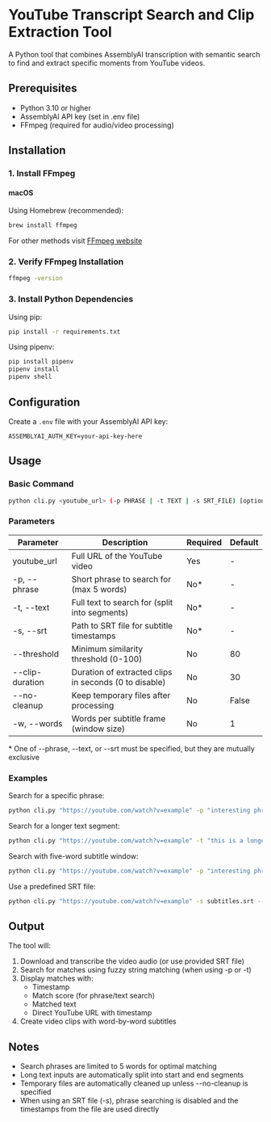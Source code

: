 # YouTube Transcript Search and Clip Extraction Tool
A Python tool that combines AssemblyAI transcription with semantic search to find and extract specific moments from YouTube videos.

## Prerequisites
- Python 3.10 or higher
- AssemblyAI API key (set in .env file)
- FFmpeg (required for audio/video processing)

## Installation

### 1. Install FFmpeg

#### macOS
Using Homebrew (recommended):
```bash
brew install ffmpeg
```

For other methods visit [FFmpeg website](https://ffmpeg.org/download.html)

### 2. Verify FFmpeg Installation
```bash
ffmpeg -version
```

### 3. Install Python Dependencies

Using pip:
```bash
pip install -r requirements.txt
```

Using pipenv:
```bash
pip install pipenv
pipenv install
pipenv shell
```

## Configuration
Create a `.env` file with your AssemblyAI API key:
```
ASSEMBLYAI_AUTH_KEY=your-api-key-here
```

## Usage

### Basic Command
```bash
python cli.py <youtube_url> (-p PHRASE | -t TEXT | -s SRT_FILE) [options]
```

### Parameters
| Parameter | Description | Required | Default |
|-----------|-------------|----------|---------|
| youtube_url | Full URL of the YouTube video | Yes | - |
| -p, --phrase | Short phrase to search for (max 5 words) | No* | - |
| -t, --text | Full text to search for (split into segments) | No* | - |
| -s, --srt | Path to SRT file for subtitle timestamps | No* | - |
| --threshold | Minimum similarity threshold (0-100) | No | 80 |
| --clip-duration | Duration of extracted clips in seconds (0 to disable) | No | 30 |
| --no-cleanup | Keep temporary files after processing | No | False |
| -w, --words | Words per subtitle frame (window size) | No | 1 |

\* One of --phrase, --text, or --srt must be specified, but they are mutually exclusive

### Examples

Search for a specific phrase:
```bash
python cli.py "https://youtube.com/watch?v=example" -p "interesting phrase" --clip-duration 30
```

Search for a longer text segment:
```bash
python cli.py "https://youtube.com/watch?v=example" -t "this is a longer text that will be split into start and end segments" --threshold 90
```

Search with five-word subtitle window:
```bash
python cli.py "https://youtube.com/watch?v=example" -p "interesting phrase" --clip-duration 30 --words 5
```

Use a predefined SRT file:
```bash
python cli.py "https://youtube.com/watch?v=example" -s subtitles.srt --words 5
```

## Output
The tool will:
1. Download and transcribe the video audio (or use provided SRT file)
2. Search for matches using fuzzy string matching (when using -p or -t)
3. Display matches with:
   - Timestamp
   - Match score (for phrase/text search)
   - Matched text
   - Direct YouTube URL with timestamp
4. Create video clips with word-by-word subtitles

## Notes
- Search phrases are limited to 5 words for optimal matching
- Long text inputs are automatically split into start and end segments
- Temporary files are automatically cleaned up unless --no-cleanup is specified
- When using an SRT file (-s), phrase searching is disabled and the timestamps from the file are used directly